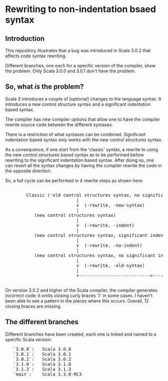 # Rewriting to non-indentation bsaed syntax

## Introduction

This repository illustrates that a bug was introduced in Scala 3.0.2
that affects code syntax rewriting.

Different branches, one each for a specific version of the compiler,
show the problem. Only Scala 3.0.0 and 3.0.1 don't have the problem.

## So, what _is_ the problem?

Scala 3 introduces a couple of [optional] changes to the language syntax.
It introduces a new control structure syntax and a significant indentation
based syntax.

The compiler has new compiler options that allow one to have the compiler
rewrite source code between the different syntaxes.

There is a restriction of what syntaxes can be combined. Significant
indentation based syntax only works with the new control structures syntax.

As a consequence, if one start from the 'classic' syntax, a rewrite
to using the new control structures based syntax as to be performed
before rewriting to the significant indentation based syntax. After doing
so, one can revert all the syntax changes by having the compiler rewrite
the code in the opposite direction.

So, a full cycle can be performed in 4 rewrite steps as shown here:

<pre>

        Classic ('old control structures syntax, no significant indentation)  <--+
                           |                                                     |
                           v  (-rewrite, -new-syntax)                            |
                           |                                                     |
           (new control structures syntax)                                       |
                           |                                                     |
                           v  (-rewrite, -indent)                                |
                           |                                                     |
           (new control structures syntax, significant indentation)              |
                           |                                                     |
                           v  (-rewrite, -no-indent)                             |
                           |                                                     |
           (new control structures syntax, no significant indentation)           |
                           |                                                     |
                           v  (-rewrite, -old-syntax)                            |
                           |                                                     |
                           +--------------------------->-------------------------+

</pre>

On version 3.0.2 and higher of the Scala compiler, the compiler generates incorrect
code: it omits closing curly braces '}' in some cases. I haven't been able to see
a pattern in the places where this occurs. Overall, 12 closing braces are missing.

## The different branches

Different branches have been created, each one is linked and named to a specific Scala version:

<pre>
   `3.0.0`:   Scala 3.0.0
   `3.0.1`:   Scala 3.0.1
   `3.0.2`:   Scala 3.0.2
   `3.1.0`:   Scala 3.1.0
   `3.1.3`:   Scala 3.1.3
   `main`:    Scala 3.3.0-RC3
</pre>


